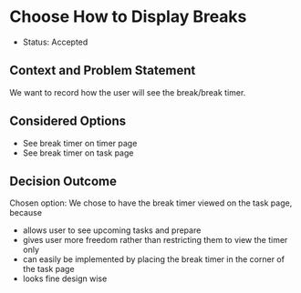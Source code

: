 # Choose How to Display Breaks

* Status: Accepted

## Context and Problem Statement

We want to record how the user will see the break/break timer.

## Considered Options

* See break timer on timer page
* See break timer on task page

## Decision Outcome

Chosen option: We chose to have the break timer viewed on the task page, because

* allows user to see upcoming tasks and prepare 
* gives user more freedom rather than restricting them to view the timer only
* can easily be implemented by placing the break timer in the corner of the task page
* looks fine design wise
